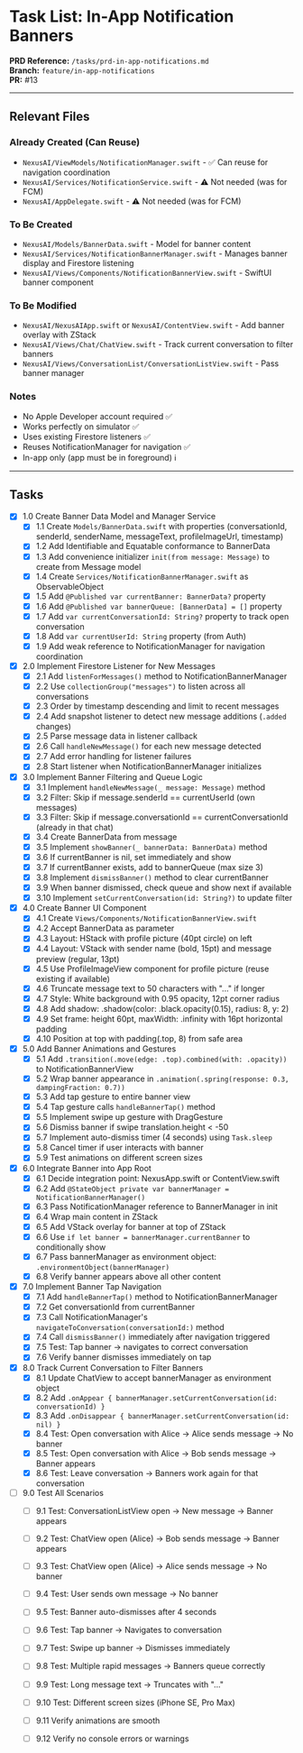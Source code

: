 # Task List: In-App Notification Banners

**PRD Reference:** `/tasks/prd-in-app-notifications.md`  
**Branch:** `feature/in-app-notifications`  
**PR:** #13

---

## Relevant Files

### Already Created (Can Reuse)
- `NexusAI/ViewModels/NotificationManager.swift` - ✅ Can reuse for navigation coordination
- `NexusAI/Services/NotificationService.swift` - ⚠️ Not needed (was for FCM)
- `NexusAI/AppDelegate.swift` - ⚠️ Not needed (was for FCM)

### To Be Created
- `NexusAI/Models/BannerData.swift` - Model for banner content
- `NexusAI/Services/NotificationBannerManager.swift` - Manages banner display and Firestore listening
- `NexusAI/Views/Components/NotificationBannerView.swift` - SwiftUI banner component

### To Be Modified
- `NexusAI/NexusAIApp.swift` or `NexusAI/ContentView.swift` - Add banner overlay with ZStack
- `NexusAI/Views/Chat/ChatView.swift` - Track current conversation to filter banners
- `NexusAI/Views/ConversationList/ConversationListView.swift` - Pass banner manager

### Notes

- No Apple Developer account required ✅
- Works perfectly on simulator ✅
- Uses existing Firestore listeners ✅
- Reuses NotificationManager for navigation ✅
- In-app only (app must be in foreground) ℹ️

---

## Tasks

- [x] 1.0 Create Banner Data Model and Manager Service
  - [x] 1.1 Create `Models/BannerData.swift` with properties (conversationId, senderId, senderName, messageText, profileImageUrl, timestamp)
  - [x] 1.2 Add Identifiable and Equatable conformance to BannerData
  - [x] 1.3 Add convenience initializer `init(from message: Message)` to create from Message model
  - [x] 1.4 Create `Services/NotificationBannerManager.swift` as ObservableObject
  - [x] 1.5 Add `@Published var currentBanner: BannerData?` property
  - [x] 1.6 Add `@Published var bannerQueue: [BannerData] = []` property
  - [x] 1.7 Add `var currentConversationId: String?` property to track open conversation
  - [x] 1.8 Add `var currentUserId: String` property (from Auth)
  - [x] 1.9 Add weak reference to NotificationManager for navigation coordination

- [x] 2.0 Implement Firestore Listener for New Messages
  - [x] 2.1 Add `listenForMessages()` method to NotificationBannerManager
  - [x] 2.2 Use `collectionGroup("messages")` to listen across all conversations
  - [x] 2.3 Order by timestamp descending and limit to recent messages
  - [x] 2.4 Add snapshot listener to detect new message additions (`.added` changes)
  - [x] 2.5 Parse message data in listener callback
  - [x] 2.6 Call `handleNewMessage()` for each new message detected
  - [x] 2.7 Add error handling for listener failures
  - [x] 2.8 Start listener when NotificationBannerManager initializes

- [x] 3.0 Implement Banner Filtering and Queue Logic
  - [x] 3.1 Implement `handleNewMessage(_ message: Message)` method
  - [x] 3.2 Filter: Skip if message.senderId == currentUserId (own messages)
  - [x] 3.3 Filter: Skip if message.conversationId == currentConversationId (already in that chat)
  - [x] 3.4 Create BannerData from message
  - [x] 3.5 Implement `showBanner(_ bannerData: BannerData)` method
  - [x] 3.6 If currentBanner is nil, set immediately and show
  - [x] 3.7 If currentBanner exists, add to bannerQueue (max size 3)
  - [x] 3.8 Implement `dismissBanner()` method to clear currentBanner
  - [x] 3.9 When banner dismissed, check queue and show next if available
  - [x] 3.10 Implement `setCurrentConversation(id: String?)` to update filter

- [x] 4.0 Create Banner UI Component
  - [x] 4.1 Create `Views/Components/NotificationBannerView.swift`
  - [x] 4.2 Accept BannerData as parameter
  - [x] 4.3 Layout: HStack with profile picture (40pt circle) on left
  - [x] 4.4 Layout: VStack with sender name (bold, 15pt) and message preview (regular, 13pt)
  - [x] 4.5 Use ProfileImageView component for profile picture (reuse existing if available)
  - [x] 4.6 Truncate message text to 50 characters with "..." if longer
  - [x] 4.7 Style: White background with 0.95 opacity, 12pt corner radius
  - [x] 4.8 Add shadow: .shadow(color: .black.opacity(0.15), radius: 8, y: 2)
  - [x] 4.9 Set frame: height 60pt, maxWidth: .infinity with 16pt horizontal padding
  - [x] 4.10 Position at top with padding(.top, 8) from safe area

- [x] 5.0 Add Banner Animations and Gestures
  - [x] 5.1 Add `.transition(.move(edge: .top).combined(with: .opacity))` to NotificationBannerView
  - [x] 5.2 Wrap banner appearance in `.animation(.spring(response: 0.3, dampingFraction: 0.7))`
  - [x] 5.3 Add tap gesture to entire banner view
  - [x] 5.4 Tap gesture calls `handleBannerTap()` method
  - [x] 5.5 Implement swipe up gesture with DragGesture
  - [x] 5.6 Dismiss banner if swipe translation.height < -50
  - [x] 5.7 Implement auto-dismiss timer (4 seconds) using `Task.sleep`
  - [x] 5.8 Cancel timer if user interacts with banner
  - [x] 5.9 Test animations on different screen sizes

- [x] 6.0 Integrate Banner into App Root
  - [x] 6.1 Decide integration point: NexusApp.swift or ContentView.swift
  - [x] 6.2 Add `@StateObject private var bannerManager = NotificationBannerManager()` 
  - [x] 6.3 Pass NotificationManager reference to BannerManager in init
  - [x] 6.4 Wrap main content in ZStack
  - [x] 6.5 Add VStack overlay for banner at top of ZStack
  - [x] 6.6 Use `if let banner = bannerManager.currentBanner` to conditionally show
  - [x] 6.7 Pass bannerManager as environment object: `.environmentObject(bannerManager)`
  - [x] 6.8 Verify banner appears above all other content

- [x] 7.0 Implement Banner Tap Navigation
  - [x] 7.1 Add `handleBannerTap()` method to NotificationBannerManager
  - [x] 7.2 Get conversationId from currentBanner
  - [x] 7.3 Call NotificationManager's `navigateToConversation(conversationId:)` method
  - [x] 7.4 Call `dismissBanner()` immediately after navigation triggered
  - [x] 7.5 Test: Tap banner → navigates to correct conversation
  - [x] 7.6 Verify banner dismisses immediately on tap

- [x] 8.0 Track Current Conversation to Filter Banners
  - [x] 8.1 Update ChatView to accept bannerManager as environment object
  - [x] 8.2 Add `.onAppear { bannerManager.setCurrentConversation(id: conversationId) }`
  - [x] 8.3 Add `.onDisappear { bannerManager.setCurrentConversation(id: nil) }`
  - [x] 8.4 Test: Open conversation with Alice → Alice sends message → No banner
  - [x] 8.5 Test: Open conversation with Alice → Bob sends message → Banner appears
  - [x] 8.6 Test: Leave conversation → Banners work again for that conversation

- [ ] 9.0 Test All Scenarios
  - [ ] 9.1 Test: ConversationListView open → New message → Banner appears
  - [ ] 9.2 Test: ChatView open (Alice) → Bob sends message → Banner appears
  - [ ] 9.3 Test: ChatView open (Alice) → Alice sends message → No banner
  - [ ] 9.4 Test: User sends own message → No banner
  - [ ] 9.5 Test: Banner auto-dismisses after 4 seconds
  - [ ] 9.6 Test: Tap banner → Navigates to conversation
  - [ ] 9.7 Test: Swipe up banner → Dismisses immediately
  - [ ] 9.8 Test: Multiple rapid messages → Banners queue correctly
  - [ ] 9.9 Test: Long message text → Truncates with "..."
  - [ ] 9.10 Test: Different screen sizes (iPhone SE, Pro Max)
  - [ ] 9.11 Verify animations are smooth
  - [ ] 9.12 Verify no console errors or warnings

